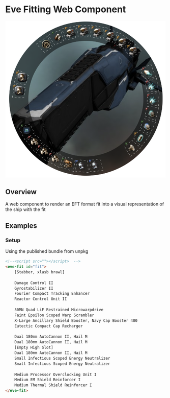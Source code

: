 # Eve Fitting Web Component

![image of fitting wheel](images/preview.png)

## Overview
A web component to render an EFT format fit into a visual
representation of the ship with the fit

## Examples

### Setup
Using the published bundle from unpkg
```html
<!--<script src=""></script>  -->
<eve-fit id="fit">
    [Stabber, xlasb brawl]

    Damage Control II
    Gyrostabilizer II
    Fourier Compact Tracking Enhancer
    Reactor Control Unit II

    50MN Quad LiF Restrained Microwarpdrive
    Faint Epsilon Scoped Warp Scrambler
    X-Large Ancillary Shield Booster, Navy Cap Booster 400
    Eutectic Compact Cap Recharger

    Dual 180mm AutoCannon II, Hail M
    Dual 180mm AutoCannon II, Hail M
    [Empty High Slot]
    Dual 180mm AutoCannon II, Hail M
    Small Infectious Scoped Energy Neutralizer
    Small Infectious Scoped Energy Neutralizer

    Medium Processor Overclocking Unit I
    Medium EM Shield Reinforcer I
    Medium Thermal Shield Reinforcer I
</eve-fit>
```
